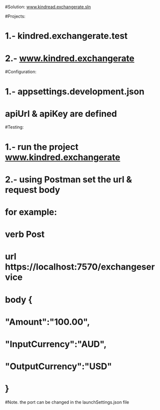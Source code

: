 #
#Solution: www.kindread.exchangerate.sln

#Projects: 
#	  1.- kindred.exchangerate.test
#	  2.- www.kindred.exchangerate

#Configuration:
#	  1.- appsettings.development.json
#        apiUrl & apiKey are defined

#Testing:
#	  1.- run the project www.kindred.exchangerate
#	  2.- using Postman set the url & request body
#      for example:
#          verb  Post
#          url   https://localhost:7570/exchangeservice
#          body  {
#                  "Amount":"100.00",
#                  "InputCurrency":"AUD",
#                  "OutputCurrency":"USD"
#                }

#Note. the port can be changed in the launchSettings.json file
